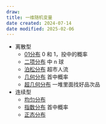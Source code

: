 ```yaml
---
draw:
title: 一维随机变量
date created: 2024-07-14
date modified: 2025-02-06
---
```

- 离散型  
	- [01分布](01分布) 0 和 1，投中的概率  
	- [二项分布](二项分布) 中 n 球  
	- [泊松分布](泊松分布.md) 超市人流  
	- [几何分布](几何分布) 首中概率  
	- [超几何分布](超几何分布) 一堆里面找好品次品  
- 连续型  
	- [均匀分布](均匀分布)
	- [指数分布](指数分布.md) 首中概率  
	- [正态分布](正态分布.md)
